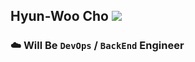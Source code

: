 ## Hyun-Woo Cho  <a href="https://hyeo-noo.tistory.com/"><img src="https://img.shields.io/badge/-Tech%20blog-black?style=flat-square"/></a>
<!-- > <strong>Whatever you do, do it properly.</strong> -->


<!-- [![solved.ac tier](http://mazassumnida.wtf/api/mini/generate_badge?boj=hyun0404woo)](https://solved.ac/hyun0404woo) -->

### ☁️ Will Be `DevOps` / `BackEnd` Engineer <br>
<!-- 
- <strong>DevOps</strong>
- <strong>Back-end</strong>
- <strong>Algorithm / Data Structure</strong> -->

<!-- 
### :hourglass:In Progress<br>
- <strong>Spring Study</strong>

### :mortar_board:Maintenance<br>
- <strong>[Quant Investment Web Service Project](https://quant.or.kr)</strong> (Django, Python / Back-end, Server)
- <strong>[Official Page](https://buscp.org)</strong>  [부산 IT 연합 동아리 PROJECT]
 -->

<!-- [![solved.ac tier](http://mazassumnida.wtf/api/v2/generate_badge?boj=hyun0404woo)](https://solved.ac/hyun0404woo) -->
<!-- <br>![hyun0404woo's GitHub stats](https://github-readme-stats.vercel.app/api?username=hyun98&show_icons=true&theme=dark) -->
<!-- ### Stacks
<img src="https://img.shields.io/badge/Python-white?style=flat&logo=Python&logoColor=Blue"/> <img src="https://img.shields.io/badge/Django-092E20?style=flat&logo=Django&link=https://simpleicons.org/?q=django"/> <img src="https://img.shields.io/badge/Java-white?style=flat&logo=Java"/> <img src="https://img.shields.io/badge/Git-F05032?style=flat-sqaure&logo=Git&logoColor=white"/> <img src="https://img.shields.io/badge/Docker-FFF?style=flat-sqaure&logo=Docker&logoColor=Blue"/> <img src="https://img.shields.io/badge/Nginx-Orange?style=flat-sqaure&logo=Nginx&logoColor=Orange"/>

 -->

<!-- <img src="https://img.shields.io/badge/Javascript-F05032?style=flat-square&logo=Javascript&logoColor=white"/> -->
